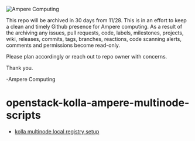 
![Ampere Computing](https://avatars2.githubusercontent.com/u/34519842?s=400&u=1d29afaac44f477cbb0226139ec83f73faefe154&v=4)

This repo will be archived in 30 days from 11/28.  This is in an effort to keep a clean and timely Github presence for Ampere computing.  As a result of the archiving  any issues, pull requests, code, labels, milestones, projects, wiki, releases, commits, tags, branches, reactions, code scanning alerts, comments and permissions become read-only.
 
Please plan accordingly or reach out to repo owner with concerns.
 
Thank you.
 
-Ampere Computing

# openstack-kolla-ampere-multinode-scripts

* [kolla multinode local registry setup](https://gist.github.com/sfoolish/090c93a1ff417cbed3b148b07f501ab2)
